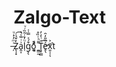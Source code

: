 # Zalgo-Text
̶̦̇ͫ̓ͬͧͅZ̨̩͓̓̌̉̇͡a̭͎͗ͥ̏ͯ̔͟l̜ͧ̓ͬ̃̏ͬͮg̨̖͒́ͯ̿̇͑o͚͔͙ͥ̃̃ͯ͂ ̼̳̰͌ͪ̇̏̊Ţ̹̳ͧͭ̓̓͢e̥̖ͯ̏̎̓̑͜ẍ̯̹̜͐͘͘ͅt
